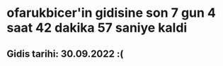 # ofarukbicer'in gidisine son 7 gun 4 saat 42 dakika 57 saniye kaldi

## Gidis tarihi: 30.09.2022 :(